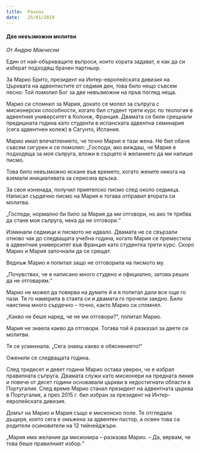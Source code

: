 ```yaml
---
title:  Разказ
date:   25/01/2019
---
```


#### Две невъзможни молитви

_От Андрю Макчесни_

Един от най-объркващите въпроси, които хората задават, е как да си изберат подходящ брачен партньор.

За Марио Брито, президент на Интер-европейската дивизия на Църквата на адвентистите от седмия ден, това било нещо съвсем лесно: Той помолил Бог за две невъзможни на пръв поглед неща.

Марио си спомнил за Мария, докато се молел за съпруга с мисионерски способности, когато бил студент трети курс по теология в адвентния университет в Колонж, Франция. Двамата се били срещнали предишната година като студенти в испанската адвентна семинария (сега адвентнен колеж) в Сагунто, Испания.

Марио имал впечатлението, че точно Мария е тази жена. Не бил обаче съвсем сигурен и се помолил: „Господи, ако виждаш, че Мария е подходяща за моя съпруга, вложи в сърцето й желанието да ми напише писмо.

Това било невъзможно искане във времето, когато жените никога на вземали инициативата за сериозна връзка.

За своя изненада, получил приятелско писмо след около седмица. Написал сърдечно писмо на Мария и тогава отправил втората си молитва.

„Господи, нормално би било за Мария да ми отговори, но ако тя трябва да стане моя съпруга, нека да не отговори.“

Изминали седмици и писмото не идвало. Двамата не се свързали отново чак до следващата учебна година, когато Мария се преместила в адвентния университет във Франция като студентка трети курс. Скоро Марио и Мария започнали да се срещат.

Веднъж Марио я попитал защо не отговорила на писмото му.

„Почувствах, че е написано много студено и официално, затова реших да не отговарям.“

Марио не можел да повярва на думите й и я попитал дали все още го пази. Тя го намерила в стаята си и двамата го прочели заедно. Било наистина много сърдечно – точно, както Марио си спомнял.

„Какво не беше наред, че не ми отговори?“, попитал Марио.

Мария не знаела какво да отговори. Тогава той й разказал за двете си молитви.

Тя се усмихнала: „Сега знаеш какво е обяснението!“

Оженили се следващата година.

След тридесет и девет години Марио остава уверен, че е избрал правилната съпруга. Двамата служи като мисионери на предната линия и повече от десет години основавали църкви в недостигнати области в Португалия. След време Марио станал президент на адвентната църква в Португалия, а през 2015 г. бил избран за президент на Интер-европейската дивизия.

Домът на Марио и Мария също е мисионско поле. Те отгледали дъщеря, която сега е омъжена за адвентен пастор, а освен това са родители осиновители на 12 тийнейджъри.

„Мария има желание да мисионира – разказва Марио. – Да, вярвам, че това беше правилният избор.“